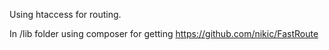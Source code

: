 Using htaccess for routing.

In /lib folder using composer for getting https://github.com/nikic/FastRoute 

